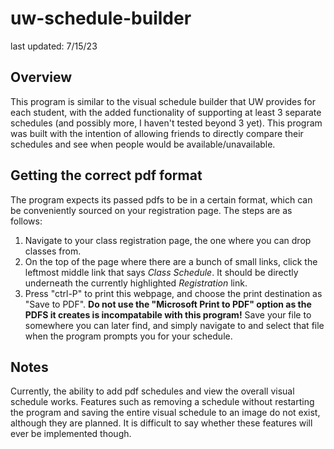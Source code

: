 # uw-schedule-builder
last updated: 7/15/23

## Overview
This program is similar to the visual schedule builder that UW provides for each student, with the added functionality of supporting at least 3 separate schedules (and possibly more, I haven't tested beyond 3 yet). This program was built with the intention of allowing friends to directly compare their schedules and see when people would be available/unavailable. 

## Getting the correct pdf format
The program expects its passed pdfs to be in a certain format, which can be conveniently sourced on your registration page. The steps are as follows: 
1. Navigate to your class registration page, the one where you can drop classes from.
2. On the top of the page where there are a bunch of small links, click the leftmost middle link that says *Class Schedule*. It should be directly underneath the currently highlighted *Registration* link.
3. Press "ctrl-P" to print this webpage, and choose the print destination as "Save to PDF". **Do not use the "Microsoft Print to PDF" option as the PDFS it creates is incompatabile with this program!** Save your file to somewhere you can later find, and simply navigate to and select that file when the program prompts you for your schedule.

## Notes
Currently, the ability to add pdf schedules and view the overall visual schedule works. Features such as removing a schedule without restarting the program and saving the entire visual schedule to an image do not exist, although they are planned. It is difficult to say whether these features will ever be implemented though. 

